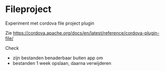 # Fileproject

Experiment met cordova file project plugin

Zie https://cordova.apache.org/docs/en/latest/reference/cordova-plugin-file/

Check
- zijn bestanden benaderbaar buiten app om
- bestanden 1 week opslaan, daarna verwijderen
